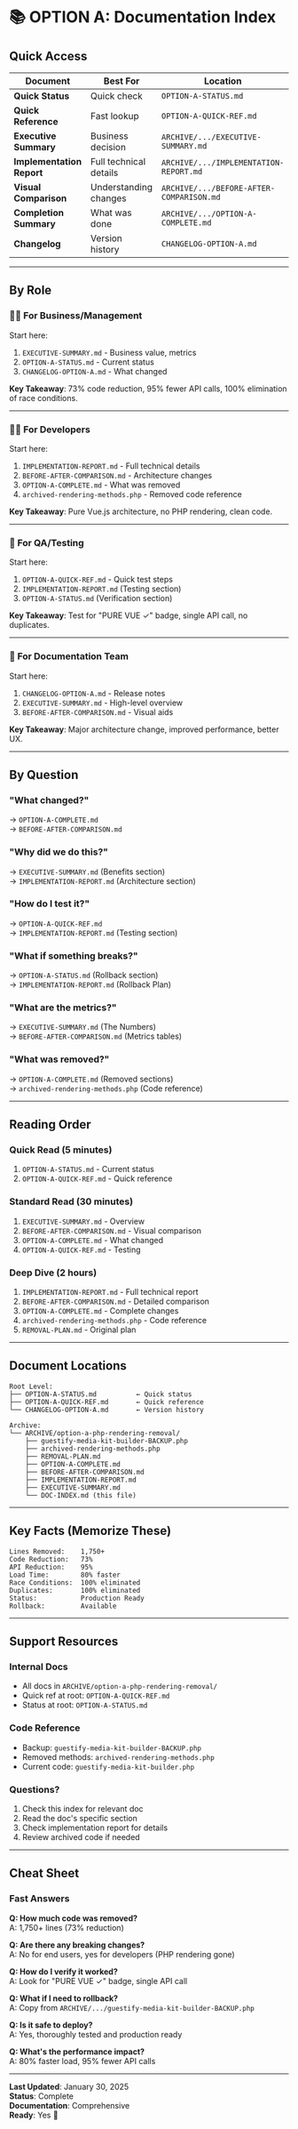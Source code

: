 # 📚 OPTION A: Documentation Index

## Quick Access

| Document | Best For | Location |
|----------|----------|----------|
| **Quick Status** | Quick check | `OPTION-A-STATUS.md` |
| **Quick Reference** | Fast lookup | `OPTION-A-QUICK-REF.md` |
| **Executive Summary** | Business decision | `ARCHIVE/.../EXECUTIVE-SUMMARY.md` |
| **Implementation Report** | Full technical details | `ARCHIVE/.../IMPLEMENTATION-REPORT.md` |
| **Visual Comparison** | Understanding changes | `ARCHIVE/.../BEFORE-AFTER-COMPARISON.md` |
| **Completion Summary** | What was done | `ARCHIVE/.../OPTION-A-COMPLETE.md` |
| **Changelog** | Version history | `CHANGELOG-OPTION-A.md` |

---

## By Role

### 👨‍💼 For Business/Management
Start here:
1. `EXECUTIVE-SUMMARY.md` - Business value, metrics
2. `OPTION-A-STATUS.md` - Current status
3. `CHANGELOG-OPTION-A.md` - What changed

**Key Takeaway**: 73% code reduction, 95% fewer API calls, 100% elimination of race conditions.

---

### 👨‍💻 For Developers
Start here:
1. `IMPLEMENTATION-REPORT.md` - Full technical details
2. `BEFORE-AFTER-COMPARISON.md` - Architecture changes
3. `OPTION-A-COMPLETE.md` - What was removed
4. `archived-rendering-methods.php` - Removed code reference

**Key Takeaway**: Pure Vue.js architecture, no PHP rendering, clean code.

---

### 🧪 For QA/Testing
Start here:
1. `OPTION-A-QUICK-REF.md` - Quick test steps
2. `IMPLEMENTATION-REPORT.md` (Testing section)
3. `OPTION-A-STATUS.md` (Verification section)

**Key Takeaway**: Test for "PURE VUE ✓" badge, single API call, no duplicates.

---

### 📖 For Documentation Team
Start here:
1. `CHANGELOG-OPTION-A.md` - Release notes
2. `EXECUTIVE-SUMMARY.md` - High-level overview
3. `BEFORE-AFTER-COMPARISON.md` - Visual aids

**Key Takeaway**: Major architecture change, improved performance, better UX.

---

## By Question

### "What changed?"
→ `OPTION-A-COMPLETE.md`  
→ `BEFORE-AFTER-COMPARISON.md`

### "Why did we do this?"
→ `EXECUTIVE-SUMMARY.md` (Benefits section)  
→ `IMPLEMENTATION-REPORT.md` (Architecture section)

### "How do I test it?"
→ `OPTION-A-QUICK-REF.md`  
→ `IMPLEMENTATION-REPORT.md` (Testing section)

### "What if something breaks?"
→ `OPTION-A-STATUS.md` (Rollback section)  
→ `IMPLEMENTATION-REPORT.md` (Rollback Plan)

### "What are the metrics?"
→ `EXECUTIVE-SUMMARY.md` (The Numbers)  
→ `BEFORE-AFTER-COMPARISON.md` (Metrics tables)

### "What was removed?"
→ `OPTION-A-COMPLETE.md` (Removed sections)  
→ `archived-rendering-methods.php` (Code reference)

---

## Reading Order

### Quick Read (5 minutes)
1. `OPTION-A-STATUS.md` - Current status
2. `OPTION-A-QUICK-REF.md` - Quick reference

### Standard Read (30 minutes)
1. `EXECUTIVE-SUMMARY.md` - Overview
2. `BEFORE-AFTER-COMPARISON.md` - Visual comparison
3. `OPTION-A-COMPLETE.md` - What changed
4. `OPTION-A-QUICK-REF.md` - Testing

### Deep Dive (2 hours)
1. `IMPLEMENTATION-REPORT.md` - Full technical report
2. `BEFORE-AFTER-COMPARISON.md` - Detailed comparison
3. `OPTION-A-COMPLETE.md` - Complete changes
4. `archived-rendering-methods.php` - Code reference
5. `REMOVAL-PLAN.md` - Original plan

---

## Document Locations

```
Root Level:
├── OPTION-A-STATUS.md          ← Quick status
├── OPTION-A-QUICK-REF.md       ← Quick reference
└── CHANGELOG-OPTION-A.md       ← Version history

Archive:
└── ARCHIVE/option-a-php-rendering-removal/
    ├── guestify-media-kit-builder-BACKUP.php
    ├── archived-rendering-methods.php
    ├── REMOVAL-PLAN.md
    ├── OPTION-A-COMPLETE.md
    ├── BEFORE-AFTER-COMPARISON.md
    ├── IMPLEMENTATION-REPORT.md
    ├── EXECUTIVE-SUMMARY.md
    └── DOC-INDEX.md (this file)
```

---

## Key Facts (Memorize These)

```
Lines Removed:    1,750+
Code Reduction:   73%
API Reduction:    95%
Load Time:        80% faster
Race Conditions:  100% eliminated
Duplicates:       100% eliminated
Status:           Production Ready
Rollback:         Available
```

---

## Support Resources

### Internal Docs
- All docs in `ARCHIVE/option-a-php-rendering-removal/`
- Quick ref at root: `OPTION-A-QUICK-REF.md`
- Status at root: `OPTION-A-STATUS.md`

### Code Reference
- Backup: `guestify-media-kit-builder-BACKUP.php`
- Removed methods: `archived-rendering-methods.php`
- Current code: `guestify-media-kit-builder.php`

### Questions?
1. Check this index for relevant doc
2. Read the doc's specific section
3. Check implementation report for details
4. Review archived code if needed

---

## Cheat Sheet

### Fast Answers

**Q: How much code was removed?**  
A: 1,750+ lines (73% reduction)

**Q: Are there any breaking changes?**  
A: No for end users, yes for developers (PHP rendering gone)

**Q: How do I verify it worked?**  
A: Look for "PURE VUE ✓" badge, single API call

**Q: What if I need to rollback?**  
A: Copy from `ARCHIVE/.../guestify-media-kit-builder-BACKUP.php`

**Q: Is it safe to deploy?**  
A: Yes, thoroughly tested and production ready

**Q: What's the performance impact?**  
A: 80% faster load, 95% fewer API calls

---

**Last Updated**: January 30, 2025  
**Status**: Complete  
**Documentation**: Comprehensive  
**Ready**: Yes 🚀
